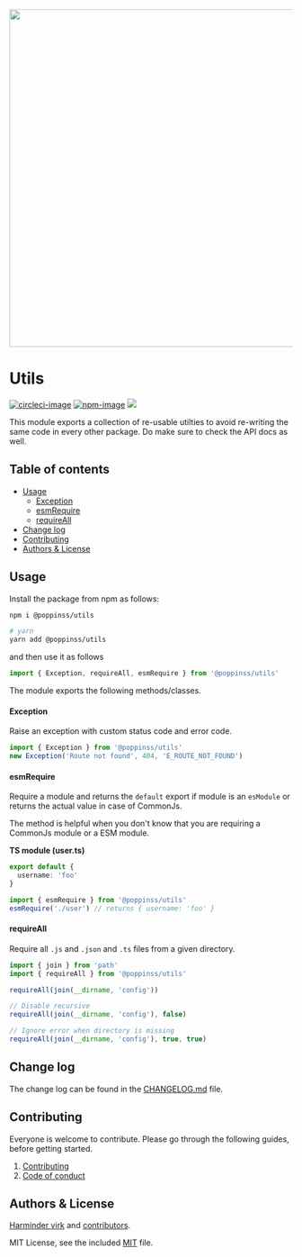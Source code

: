 <div align="center">
  <img src="https://res.cloudinary.com/adonisjs/image/upload/q_100/v1557762307/poppinss_iftxlt.jpg" width="600px">
</div>

# Utils
[![circleci-image]][circleci-url] [![npm-image]][npm-url] ![](https://img.shields.io/badge/Typescript-294E80.svg?style=for-the-badge&logo=typescript)

This module exports a collection of re-usable utilties to avoid re-writing the same code in every other package. Do make sure to check the API docs as well.

<!-- START doctoc generated TOC please keep comment here to allow auto update -->
<!-- DON'T EDIT THIS SECTION, INSTEAD RE-RUN doctoc TO UPDATE -->
## Table of contents

- [Usage](#usage)
    - [Exception](#exception)
    - [esmRequire](#esmrequire)
    - [requireAll](#requireall)
- [Change log](#change-log)
- [Contributing](#contributing)
- [Authors & License](#authors--license)

<!-- END doctoc generated TOC please keep comment here to allow auto update -->

## Usage
Install the package from npm as follows:

```sh
npm i @poppinss/utils

# yarn
yarn add @poppinss/utils
```

and then use it as follows

```ts
import { Exception, requireAll, esmRequire } from '@poppinss/utils'
```

The module exports the following methods/classes.

#### Exception
Raise an exception with custom status code and error code.

```ts
import { Exception } from '@poppinss/utils'
new Exception('Route not found', 404, 'E_ROUTE_NOT_FOUND')
```

#### esmRequire
Require a module and returns the `default` export if module is an `esModule` or returns the actual value in case of CommonJs.

The method is helpful when you don't know that you are requiring a CommonJs module or a ESM module.

**TS module (user.ts)**
```ts
export default {
  username: 'foo'
}
```

```ts
import { esmRequire } from '@poppinss/utils'
esmRequire('./user') // returns { username: 'foo' }
```

#### requireAll
Require all `.js` and `.json` and `.ts` files from a given directory.

```ts
import { join } from 'path'
import { requireAll } from '@poppinss/utils'

requireAll(join(__dirname, 'config'))

// Disable recursive
requireAll(join(__dirname, 'config'), false)

// Ignore error when directory is missing
requireAll(join(__dirname, 'config'), true, true)
```

## Change log

The change log can be found in the [CHANGELOG.md](CHANGELOG.md) file.

## Contributing

Everyone is welcome to contribute. Please go through the following guides, before getting started.

1. [Contributing](https://adonisjs.com/contributing)
2. [Code of conduct](https://adonisjs.com/code-of-conduct)


## Authors & License
[Harminder virk](https://github.com/thetutlage) and [contributors](https://github.com/poppinss/utils/graphs/contributors).

MIT License, see the included [MIT](LICENSE.md) file.

[circleci-image]: https://img.shields.io/circleci/project/github/poppinss/utils/master.svg?style=for-the-badge&logo=circleci
[circleci-url]: https://circleci.com/gh/poppinss/utils "circleci"

[npm-image]: https://img.shields.io/npm/v/@poppinss/utils.svg?style=for-the-badge&logo=npm
[npm-url]: https://npmjs.org/package/@poppinss/utils "npm"
